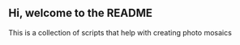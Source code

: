 ## Hi, welcome to the README
This is a collection of scripts that help with creating photo mosaics
 